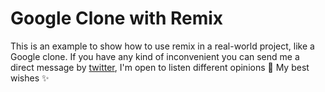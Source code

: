 # Google Clone with Remix

This is an example to show how to use remix in a real-world project, like a Google clone.
If you have any kind of inconvenient you can send me a direct message by [twitter](https://twitter.com/malvabombom), I'm open to listen different opinions 🙂
My best wishes ✨
